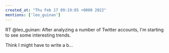 ```yaml
---
created_at: "Thu Feb 17 09:19:05 +0000 2022"
mentions: ['leo_guinan']
---
```


RT @leo_guinan: After analyzing a number of Twitter accounts, I'm starting to see some interesting trends.

Think I might have to write a b…